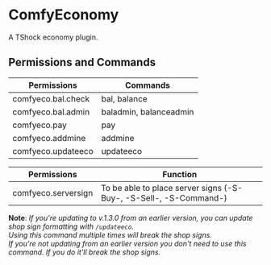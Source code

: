 # ComfyEconomy
A TShock economy plugin.

## Permissions and Commands
| Permissions        | Commands               |
|--------------------|------------------------|
| comfyeco.bal.check | bal, balance           |
| comfyeco.bal.admin | baladmin, balanceadmin |
| comfyeco.pay       | pay                    |
| comfyeco.addmine   | addmine                |
| comfyeco.updateeco | updateeco              |

| Permissions         | Function                                                          |
|---------------------|-------------------------------------------------------------------|
| comfyeco.serversign | To be able to place server signs (-S-Buy-, -S-Sell-, -S-Command-) |

**Note**: _If you're updating to v.1.3.0 from an earlier version, you can update shop sign formatting with ``/updateeco``._ <br>
          _Using this command multiple times will break the shop signs._ <br>
          _If you're not updating from an earlier version you don't need to use this command. If you do it'll break the shop signs._
